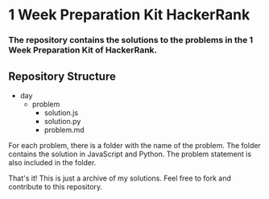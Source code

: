# **1 Week Preparation Kit HackerRank**

### The repository contains the solutions to the problems in the 1 Week Preparation Kit of HackerRank.

## Repository Structure

- day
  - problem
    - solution.js
    - solution.py
    - problem.md

For each problem, there is a folder with the name of the problem. The folder contains the solution in JavaScript and Python. The problem statement is also included in the folder.

That's it! This is just a archive of my solutions. Feel free to fork and contribute to this repository.
